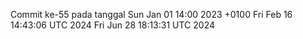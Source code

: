 Commit ke-55 pada tanggal Sun Jan 01 14:00 2023 +0100
Fri Feb 16 14:43:06 UTC 2024
Fri Jun 28 18:13:31 UTC 2024
